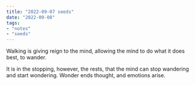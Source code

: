 ```yaml
---
title: "2022-09-07 seeds"
date: "2022-09-08"
tags:
- "notes"
- "seeds"
---
```


Walking is giving reign to the mind, allowing the mind to do what it does best, to wander.

It is in the stopping, however, the rests, that the mind can stop wandering and start wondering. Wonder ends thought, and emotions arise.